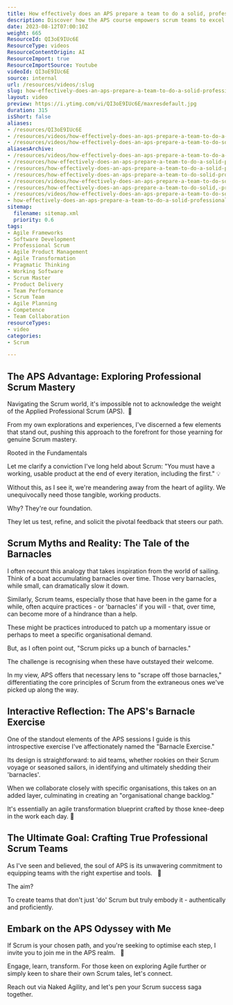 ```yaml
---
title: How effectively does an APS prepare a team to do a solid, professional Scrum?
description: Discover how the APS course empowers scrum teams to excel in professional scrum practices. Join Martin Hinshelwood for insights on effective training!
date: 2023-08-12T07:00:10Z
weight: 665
ResourceId: QI3oE9IUc6E
ResourceType: videos
ResourceContentOrigin: AI
ResourceImport: true
ResourceImportSource: Youtube
videoId: QI3oE9IUc6E
source: internal
url: /resources/videos/:slug
slug: how-effectively-does-an-aps-prepare-a-team-to-do-a-solid-professional-scrum
layout: video
preview: https://i.ytimg.com/vi/QI3oE9IUc6E/maxresdefault.jpg
duration: 315
isShort: false
aliases:
- /resources/QI3oE9IUc6E
- /resources/videos/how-effectively-does-an-aps-prepare-a-team-to-do-a-solid-professional-scrum
- /resources/videos/how-effectively-does-an-aps-prepare-a-team-to-do-solid-professional-scrum
aliasesArchive:
- /resources/videos/how-effectively-does-an-aps-prepare-a-team-to-do-a-solid-professional-scrum
- /resources/how-effectively-does-an-aps-prepare-a-team-to-do-a-solid-professional-scrum-2
- /resources/how-effectively-does-an-aps-prepare-a-team-to-do-a-solid-professional-scrum
- /resources/how-effectively-does-an-aps-prepare-a-team-to-do-solid-professional-scrum
- /resources/videos/how-effectively-does-an-aps-prepare-a-team-to-do-solid,-professional-scrum
- /resources/how-effectively-does-an-aps-prepare-a-team-to-do-solid,-professional-scrum
- /resources/videos/how-effectively-does-an-aps-prepare-a-team-to-do-solid-professional-scrum
- how-effectively-does-an-aps-prepare-a-team-to-do-a-solid-professional-scrum
sitemap:
  filename: sitemap.xml
  priority: 0.6
tags:
- Agile Frameworks
- Software Development
- Professional Scrum
- Agile Product Management
- Agile Transformation
- Pragmatic Thinking
- Working Software
- Scrum Master
- Product Delivery
- Team Performance
- Scrum Team
- Agile Planning
- Competence
- Team Collaboration
resourceTypes:
- video
categories:
- Scrum

---
```

## The APS Advantage: Exploring Professional Scrum Mastery

Navigating the Scrum world, it's impossible not to acknowledge the weight of the Applied Professional Scrum (APS).  🚀

From my own explorations and experiences, I've discerned a few elements that stand out, pushing this approach to the forefront for those yearning for genuine Scrum mastery.

Rooted in the Fundamentals

Let me clarify a conviction I've long held about Scrum: "You must have a working, usable product at the end of every iteration, including the first." 💡

Without this, as I see it, we're meandering away from the heart of agility. We unequivocally need those tangible, working products.

Why? They're our foundation.

They let us test, refine, and solicit the pivotal feedback that steers our path.

## Scrum Myths and Reality: The Tale of the Barnacles

I often recount this analogy that takes inspiration from the world of sailing. Think of a boat accumulating barnacles over time. Those very barnacles, while small, can dramatically slow it down.

Similarly, Scrum teams, especially those that have been in the game for a while, often acquire practices - or 'barnacles' if you will - that, over time, can become more of a hindrance than a help.

These might be practices introduced to patch up a momentary issue or perhaps to meet a specific organisational demand.

But, as I often point out, "Scrum picks up a bunch of barnacles."

The challenge is recognising when these have outstayed their welcome.

In my view, APS offers that necessary lens to "scrape off those barnacles," differentiating the core principles of Scrum from the extraneous ones we've picked up along the way.

## Interactive Reflection: The APS's Barnacle Exercise

One of the standout elements of the APS sessions I guide is this introspective exercise I've affectionately named the "Barnacle Exercise."

Its design is straightforward: to aid teams, whether rookies on their Scrum voyage or seasoned sailors, in identifying and ultimately shedding their 'barnacles'.

When we collaborate closely with specific organisations, this takes on an added layer, culminating in creating an "organisational change backlog."

It's essentially an agile transformation blueprint crafted by those knee-deep in the work each day. 🔄

## The Ultimate Goal: Crafting True Professional Scrum Teams

As I've seen and believed, the soul of APS is its unwavering commitment to equipping teams with the right expertise and tools.   🎯

The aim?

To create teams that don't just 'do' Scrum but truly embody it - authentically and proficiently.

## Embark on the APS Odyssey with Me

If Scrum is your chosen path, and you're seeking to optimise each step, I invite you to join me in the APS realm.   🌟

Engage, learn, transform. For those keen on exploring Agile further or simply keen to share their own Scrum tales, let's connect.

Reach out via Naked Agility, and let's pen your Scrum success saga together.
